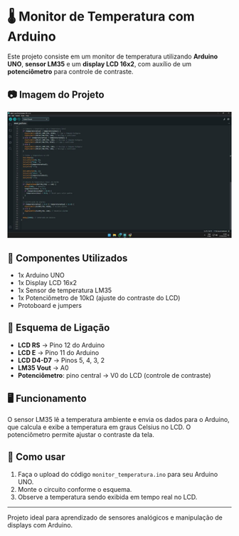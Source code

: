 # 🌡️ Monitor de Temperatura com Arduino

Este projeto consiste em um monitor de temperatura utilizando **Arduino UNO**, **sensor LM35** e um **display LCD 16x2**, com auxílio de um **potenciômetro** para controle de contraste.

## 📷 Imagem do Projeto

![Foto do Projeto](./1719853146639.jpg)

## 🧰 Componentes Utilizados

- 1x Arduino UNO
- 1x Display LCD 16x2
- 1x Sensor de temperatura LM35
- 1x Potenciômetro de 10kΩ (ajuste do contraste do LCD)
- Protoboard e jumpers

## 📌 Esquema de Ligação

- **LCD RS** → Pino 12 do Arduino  
- **LCD E** → Pino 11 do Arduino  
- **LCD D4-D7** → Pinos 5, 4, 3, 2  
- **LM35 Vout** → A0  
- **Potenciômetro**: pino central → V0 do LCD (controle de contraste)

## 🖥️ Funcionamento

O sensor LM35 lê a temperatura ambiente e envia os dados para o Arduino, que calcula e exibe a temperatura em graus Celsius no LCD. O potenciômetro permite ajustar o contraste da tela.

## 🚀 Como usar

1. Faça o upload do código `monitor_temperatura.ino` para seu Arduino UNO.
2. Monte o circuito conforme o esquema.
3. Observe a temperatura sendo exibida em tempo real no LCD.

---

Projeto ideal para aprendizado de sensores analógicos e manipulação de displays com Arduino.
